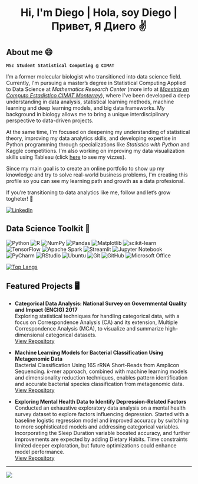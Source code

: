 <h1 align="center"> Hi, I'm Diego | Hola, soy Diego | Привет, Я Диего ✌ </h1>

## About me 😄

**`MSc Student Statistical Computing @ CIMAT`**

I’m a former molecular biologist who transitioned into data science field. Currently, I'm pursuing a master’s degree in Statistical Computing Applied to Data Science at _Mathematics Research Center_ (more info at [*Maestria en Computo Estadistico CIMAT Monterrey*](https://mce.cimat.mx/es)), where I've been developed a deep understanding in data analysis, statistical learning methods, machine learning and deep learning models, and big data frameworks. My background in biology allows me to bring a unique interdisciplinary perspective to data-driven projects.

At the same time, I'm focused on deepening my understanding of statistical theory, improving my data analytics skills, and developing expertise in Python programming through specializations like _Statistics with Python_ and Kaggle competitions. I'm also working on improving my data visualization skills using Tableau  (click [here](https://public.tableau.com/app/profile/diego.godinez.bravo) to see my vizzes).

Since my main goal is to create an online portfolio to show up my knowledge and try to solve real-world business problems, I'm creating this profile so you can see my learning path and growth as a data profesional.

If you’re transitioning to data analytics like me, follow and let’s grow togheter! 💐

[![LinkedIn](https://img.shields.io/badge/linkedin-%230077B5.svg?style=for-the-badge&logo=linkedin&logoColor=white)](https://www.linkedin.com/in/bravo-diego/)

## Data Science Toolkit 🧰

![Python](https://img.shields.io/badge/python-3670A0?style=for-the-badge&logo=python&logoColor=ffdd54)
![R](https://img.shields.io/badge/r-%23276DC3.svg?style=for-the-badge&logo=r&logoColor=white)
![NumPy](https://img.shields.io/badge/numpy-%23013243.svg?style=for-the-badge&logo=numpy&logoColor=white)
![Pandas](https://img.shields.io/badge/pandas-%23150458.svg?style=for-the-badge&logo=pandas&logoColor=white)
![Matplotlib](https://img.shields.io/badge/Matplotlib-%23ffffff.svg?style=for-the-badge&logo=Matplotlib&logoColor=black)
![scikit-learn](https://img.shields.io/badge/scikit--learn-%23F7931E.svg?style=for-the-badge&logo=scikit-learn&logoColor=white)
![TensorFlow](https://img.shields.io/badge/TensorFlow-%23FF6F00.svg?style=for-the-badge&logo=TensorFlow&logoColor=white)
![Apache Spark](https://img.shields.io/badge/Apache%20Spark-FDEE21?style=flat-square&logo=apachespark&logoColor=black)
![Streamlit](https://img.shields.io/badge/Streamlit-%23FE4B4B.svg?style=for-the-badge&logo=streamlit&logoColor=white)
![Jupyter Notebook](https://img.shields.io/badge/jupyter-%23FA0F00.svg?style=for-the-badge&logo=jupyter&logoColor=white)
![PyCharm](https://img.shields.io/badge/pycharm-143?style=for-the-badge&logo=pycharm&logoColor=black&color=black&labelColor=green)
![RStudio](https://img.shields.io/badge/RStudio-4285F4?style=for-the-badge&logo=rstudio&logoColor=white)
![Ubuntu](https://img.shields.io/badge/Ubuntu-E95420?style=for-the-badge&logo=ubuntu&logoColor=white)
![Git](https://img.shields.io/badge/git-%23F05033.svg?style=for-the-badge&logo=git&logoColor=white)
![GitHub](https://img.shields.io/badge/github-%23121011.svg?style=for-the-badge&logo=github&logoColor=white)
![Microsoft Office](https://img.shields.io/badge/Microsoft_Office-D83B01?style=for-the-badge&logo=microsoft-office&logoColor=white)

[![Top Langs](https://github-readme-stats.vercel.app/api/top-langs/?username=bravo-diego&layout=compact&theme=github_dark&border_color=0d1117)](https://github.com/anuraghazra/github-readme-stats)

## Featured Projects 🖥️

- **Categorical Data Analysis: National Survey on Governmental Quality and Impact (ENCIG) 2017**  
  Exploring statistical techniques for handling categorical data, with a focus on Correspondence Analysis (CA) and its extension, Multiple Correspondence Analysis (MCA), to visualize and summarize high-dimensional categorical datasets.  
  [View Repository](https://github.com/bravo-diego/MSc-Statistical-Computing/tree/main/2nd-Semester/Data-Science/Capstone-Project)  

- **Machine Learning Models for Bacterial Classification Using Metagenomic Data**  
  Bacterial Classification Using 16S rRNA Short-Reads from Amplicon Sequencing. *k*-mer approach, combined with machine learning models and dimensionality reduction techniques, enables pattern identification and accurate bacterial species classification from metagenomic data.\
  [View Repository](https://github.com/bravo-diego/ML-Bacteria-Classification)

- **Exploring Mental Health Data to Identify Depression-Related Factors**  
  Conducted an exhaustive exploratory data analysis on a mental health survey dataset to explore factors influencing depression. Started with a baseline logistic regression model and improved accuracy by switching to more sophisticated models and addressing categorical variables. Incorporating the Sleep Duration variable boosted accuracy, and further improvements are expected by adding Dietary Habits. Time constraints limited deeper exploration, but future optimizations could enhance model performance.\
  [View Repository](https://github.com/bravo-diego/Kaggle-Competitions/tree/main/Exploring-Mental-Health-Data)

***

![](https://komarev.com/ghpvc/?username=bravo-diego&abbreviated=true&color=blue&style=flat-square)
